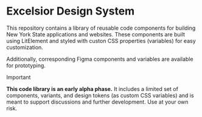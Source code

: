 # Excelsior Design System

This repository contains a library of reusable code components for building New York State applications and websites. These components are built using LitElement and styled with custon CSS properties (variables) for easy customization. 

Additionally, corresponding Figma components and variables are available for prototyping.

> [!IMPORTANT]  
> **This code library is an early alpha phase.** It includes a limited set of components, variants, and design tokens (as custom CSS variables) and is meant to support discussions and further development. Use at your own risk. 
